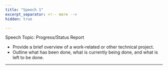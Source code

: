 ```yaml
---
title: "Speech 1"
excerpt_separator: <!-- more -->
hidden: true

---
```


 Speech Topic: Progress/Status Report
- Provide a brief overview of a work-related or other technical project. 
- Outline what has been done, what is currently being done, and what is left to be done.

<!-- more -->

---

